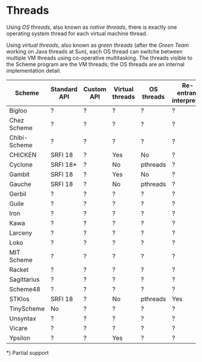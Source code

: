 # Threads

Using _OS threads_, also known as _native threads_, there is exactly
one operating system thread for each virtual machine thread.

Using _virtual threads_, also known as _green threads_ (after the
_Green Team_ working on Java threads at Sun), each OS thread can
switche between multiple VM threads using co-operative multitasking.
The threads visible to the Scheme program are the VM threads; the OS
threads are an internal implementation detail.

|Scheme|Standard API|Custom API|Virtual threads|OS threads|Re-entrant interpreter
|------|------------|----------|---------------|----------|----------------------
|Bigloo|?|?|?|?|?
|Chez Scheme|?|?|?|?|?
|Chibi-Scheme|?|?|?|?|?
|CHICKEN|SRFI 18|?|Yes|No|?|?|?
|Cyclone|SRFI 18*|?|No|pthreads|?|?|?
|Gambit|SRFI 18|?|Yes|No|?|?|?
|Gauche|SRFI 18|?|No|pthreads|?|?|?
|Gerbil|?|?|?|?|?
|Guile|?|?|?|?|?
|Iron|?|?|?|?|?
|Kawa|?|?|?|?|?
|Larceny|?|?|?|?|?
|Loko|?|?|?|?|?
|MIT Scheme|?|?|?|?|?
|Racket|?|?|?|?|?
|Sagittarius|?|?|?|?|?
|Scheme48|?|?|?|?|?
|STKlos|SRFI 18|?|No|pthreads|Yes
|TinyScheme|No|?|?|?|?|Yes
|Unsyntax|?|?|?|?|?
|Vicare|?|?|?|?|?
|Ypsilon|?|?|Yes|?|?

*) Partial support

